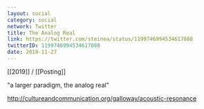 ```yaml
---
layout: social
category: social
network: Twitter
title: The Analog Real
link: https://twitter.com/steinea/status/1199746994534617088
twitterID: 1199746994534617088
date: 2019-11-27
---
```


[[2019]] / [[Posting]]

"a larger paradigm, the analog real"

<http://cultureandcommunication.org/galloway/acoustic-resonance>
